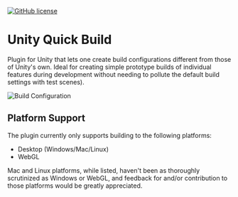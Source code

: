 [![GitHub license](https://img.shields.io/badge/license-MIT-blue.svg)](https://raw.githubusercontent.com/Smidgens/UnityQuickBuild/master/LICENSE.md)

# Unity Quick Build
Plugin for Unity that lets one create build configurations different from those of Unity's own. Ideal for creating simple prototype builds of individual features during development without needing to pollute the default build settings with test scenes).

![Build Configuration](https://i.imgur.com/NOD9CXk.png)

## Platform Support

The plugin currently only supports building to the following platforms:
* Desktop (Windows/Mac/Linux)
* WebGL

Mac and Linux platforms, while listed, haven't been as thoroughly scrutinized as Windows or WebGL, and feedback for and/or contribution to those platforms would be greatly appreciated.
